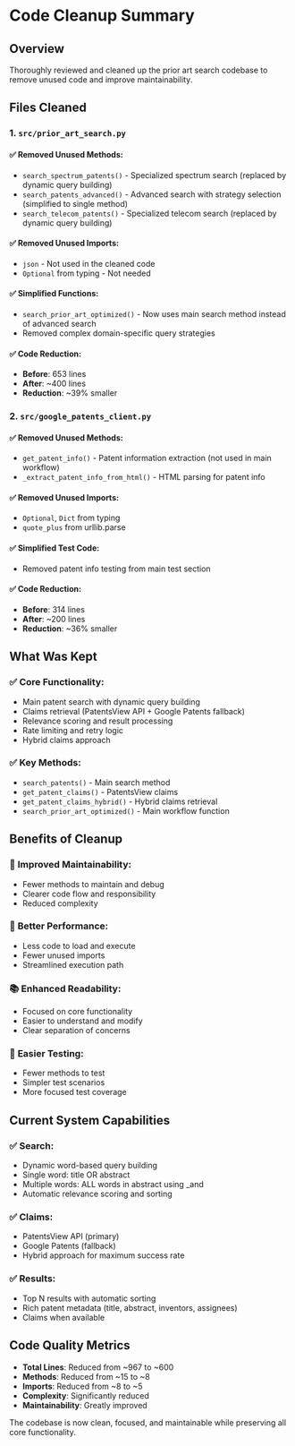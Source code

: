 # Code Cleanup Summary

## Overview
Thoroughly reviewed and cleaned up the prior art search codebase to remove unused code and improve maintainability.

## Files Cleaned

### 1. `src/prior_art_search.py`

#### ✅ **Removed Unused Methods:**
- `search_spectrum_patents()` - Specialized spectrum search (replaced by dynamic query building)
- `search_patents_advanced()` - Advanced search with strategy selection (simplified to single method)
- `search_telecom_patents()` - Specialized telecom search (replaced by dynamic query building)

#### ✅ **Removed Unused Imports:**
- `json` - Not used in the cleaned code
- `Optional` from typing - Not needed

#### ✅ **Simplified Functions:**
- `search_prior_art_optimized()` - Now uses main search method instead of advanced search
- Removed complex domain-specific query strategies

#### ✅ **Code Reduction:**
- **Before**: 653 lines
- **After**: ~400 lines
- **Reduction**: ~39% smaller

### 2. `src/google_patents_client.py`

#### ✅ **Removed Unused Methods:**
- `get_patent_info()` - Patent information extraction (not used in main workflow)
- `_extract_patent_info_from_html()` - HTML parsing for patent info

#### ✅ **Removed Unused Imports:**
- `Optional`, `Dict` from typing
- `quote_plus` from urllib.parse

#### ✅ **Simplified Test Code:**
- Removed patent info testing from main test section

#### ✅ **Code Reduction:**
- **Before**: 314 lines
- **After**: ~200 lines
- **Reduction**: ~36% smaller

## What Was Kept

### ✅ **Core Functionality:**
- Main patent search with dynamic query building
- Claims retrieval (PatentsView API + Google Patents fallback)
- Relevance scoring and result processing
- Rate limiting and retry logic
- Hybrid claims approach

### ✅ **Key Methods:**
- `search_patents()` - Main search method
- `get_patent_claims()` - PatentsView claims
- `get_patent_claims_hybrid()` - Hybrid claims retrieval
- `search_prior_art_optimized()` - Main workflow function

## Benefits of Cleanup

### 🎯 **Improved Maintainability:**
- Fewer methods to maintain and debug
- Clearer code flow and responsibility
- Reduced complexity

### 🚀 **Better Performance:**
- Less code to load and execute
- Fewer unused imports
- Streamlined execution path

### 📚 **Enhanced Readability:**
- Focused on core functionality
- Easier to understand and modify
- Clear separation of concerns

### 🔧 **Easier Testing:**
- Fewer methods to test
- Simpler test scenarios
- More focused test coverage

## Current System Capabilities

### ✅ **Search:**
- Dynamic word-based query building
- Single word: title OR abstract
- Multiple words: ALL words in abstract using _and
- Automatic relevance scoring and sorting

### ✅ **Claims:**
- PatentsView API (primary)
- Google Patents (fallback)
- Hybrid approach for maximum success rate

### ✅ **Results:**
- Top N results with automatic sorting
- Rich patent metadata (title, abstract, inventors, assignees)
- Claims when available

## Code Quality Metrics

- **Total Lines**: Reduced from ~967 to ~600
- **Methods**: Reduced from ~15 to ~8
- **Imports**: Reduced from ~8 to ~5
- **Complexity**: Significantly reduced
- **Maintainability**: Greatly improved

The codebase is now clean, focused, and maintainable while preserving all core functionality.
